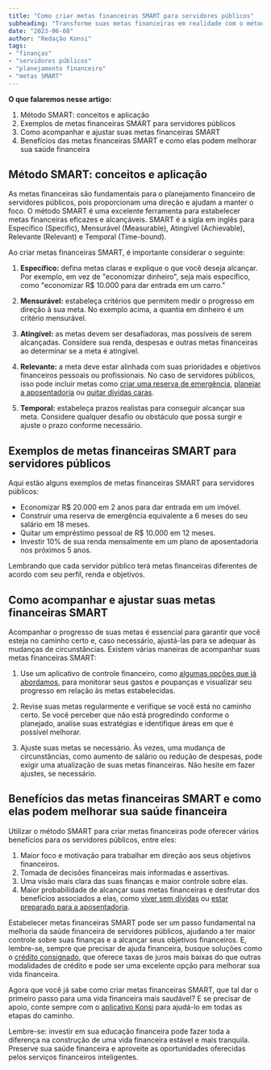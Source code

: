 ```yaml
---
title: "Como criar metas financeiras SMART para servidores públicos"
subheading: "Transforme suas metas financeiras em realidade com o método SMART."
date: "2023-06-08"
author: "Redação Konsi"
tags:
- "finanças"
- "servidores públicos"
- "planejamento financeiro"
- "metas SMART"
---
```


**O que falaremos nesse artigo:**

1. Método SMART: conceitos e aplicação
2. Exemplos de metas financeiras SMART para servidores públicos
3. Como acompanhar e ajustar suas metas financeiras SMART
4. Benefícios das metas financeiras SMART e como elas podem melhorar sua saúde financeira

## Método SMART: conceitos e aplicação

As metas financeiras são fundamentais para o planejamento financeiro de servidores públicos, pois proporcionam uma direção e ajudam a manter o foco. O método SMART é uma excelente ferramenta para estabelecer metas financeiras eficazes e alcançáveis. SMART é a sigla em inglês para Específico (Specific), Mensurável (Measurable), Atingível (Achievable), Relevante (Relevant) e Temporal (Time-bound). 

Ao criar metas financeiras SMART, é importante considerar o seguinte:

1. **Específico:** defina metas claras e explique o que você deseja alcançar. Por exemplo, em vez de "economizar dinheiro", seja mais específico, como "economizar R$ 10.000 para dar entrada em um carro."

2. **Mensurável:** estabeleça critérios que permitem medir o progresso em direção à sua meta. No exemplo acima, a quantia em dinheiro é um critério mensurável.

3. **Atingível:** as metas devem ser desafiadoras, mas possíveis de serem alcançadas. Considere sua renda, despesas e outras metas financeiras ao determinar se a meta é atingível.

4. **Relevante:** a meta deve estar alinhada com suas prioridades e objetivos financeiros pessoais ou profissionais. No caso de servidores públicos, isso pode incluir metas como [criar uma reserva de emergência](a-importncia-da-reserva-de-emergncia-e-como-constru-la-com-inteligncia-financeira.md), [planejar a aposentadoria](planejamento-financeiro-para-aposentadoria-no-setor-pblico.md) ou [quitar dívidas caras](como-usar-o-crdito-consignado-para-quitar-dvidas-caras.md).

5. **Temporal:** estabeleça prazos realistas para conseguir alcançar sua meta. Considere qualquer desafio ou obstáculo que possa surgir e ajuste o prazo conforme necessário.

## Exemplos de metas financeiras SMART para servidores públicos

Aqui estão alguns exemplos de metas financeiras SMART para servidores públicos:

- Economizar R$ 20.000 em 2 anos para dar entrada em um imóvel.
- Construir uma reserva de emergência equivalente a 6 meses do seu salário em 18 meses.
- Quitar um empréstimo pessoal de R$ 10.000 em 12 meses.
- Investir 10% de sua renda mensalmente em um plano de aposentadoria nos próximos 5 anos.

Lembrando que cada servidor público terá metas financeiras diferentes de acordo com seu perfil, renda e objetivos.

## Como acompanhar e ajustar suas metas financeiras SMART

Acompanhar o progresso de suas metas é essencial para garantir que você esteja no caminho certo e, caso necessário, ajustá-las para se adequar às mudanças de circunstâncias. Existem várias maneiras de acompanhar suas metas financeiras SMART:

1. Use um aplicativo de controle financeiro, como [algumas opções que já abordamos](aplicativo-de-controle-financeiro-confira-otimas-opcoes.md), para monitorar seus gastos e poupanças e visualizar seu progresso em relação às metas estabelecidas.

2. Revise suas metas regularmente e verifique se você está no caminho certo. Se você perceber que não está progredindo conforme o planejado, analise suas estratégias e identifique áreas em que é possível melhorar.

3. Ajuste suas metas se necessário. Às vezes, uma mudança de circunstâncias, como aumento de salário ou redução de despesas, pode exigir uma atualização de suas metas financeiras. Não hesite em fazer ajustes, se necessário.

## Benefícios das metas financeiras SMART e como elas podem melhorar sua saúde financeira

Utilizar o método SMART para criar metas financeiras pode oferecer vários benefícios para os servidores públicos, entre eles:

1. Maior foco e motivação para trabalhar em direção aos seus objetivos financeiros.
2. Tomada de decisões financeiras mais informadas e assertivas.
3. Uma visão mais clara das suas finanças e maior controle sobre elas.
4. Maior probabilidade de alcançar suas metas financeiras e desfrutar dos benefícios associados a elas, como [viver sem dívidas](5-passos-para-organizar-suas-financas-e-evitar-endividamento.md) ou [estar preparado para a aposentadoria](como-criar-um-fundo-para-aposentadoria-guia-completo-para-servidores-pblicos.md).

Estabelecer metas financeiras SMART pode ser um passo fundamental na melhoria da saúde financeira de servidores públicos, ajudando a ter maior controle sobre suas finanças e a alcançar seus objetivos financeiros. E, lembre-se, sempre que precisar de ajuda financeira, busque soluções como o [crédito consignado](5-motivos-para-escolher-o-credito-consignado-publico.md), que oferece taxas de juros mais baixas do que outras modalidades de crédito e pode ser uma excelente opção para melhorar sua vida financeira.

Agora que você já sabe como criar metas financeiras SMART, que tal dar o primeiro passo para uma vida financeira mais saudável? E se precisar de apoio, conte sempre com o [aplicativo Konsi](https://www.konsi.com.br/app) para ajudá-lo em todas as etapas do caminho.

Lembre-se: investir em sua educação financeira pode fazer toda a diferença na construção de uma vida financeira estável e mais tranquila. Preserve sua saúde financeira e aproveite as oportunidades oferecidas pelos serviços financeiros inteligentes.
